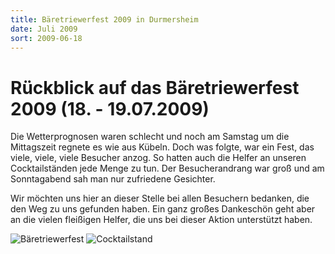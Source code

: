 ```yaml
---
title: Bäretriewerfest 2009 in Durmersheim
date: Juli 2009
sort: 2009-06-18
---
```


Rückblick auf das Bäretriewerfest 2009 (18. - 19.07.2009)
=========================================================

Die Wetterprognosen waren schlecht und noch am Samstag um die Mittagszeit regnete es wie aus Kübeln. Doch was folgte, war ein Fest, das viele, viele, viele Besucher anzog. So hatten auch die Helfer an unseren Cocktailständen jede Menge zu tun. Der Besucherandrang war groß und am Sonntagabend sah man nur zufriedene Gesichter. 

Wir möchten uns hier an dieser Stelle bei allen Besuchern bedanken, die den Weg zu uns gefunden haben. Ein ganz großes Dankeschön geht aber an die vielen fleißigen Helfer, die uns bei dieser Aktion unterstützt haben.

![Bäretriewerfest](/images/rueckblick/baeren09_1.jpg)
![Cocktailstand](/images/rueckblick/baeren09_2.jpg)
